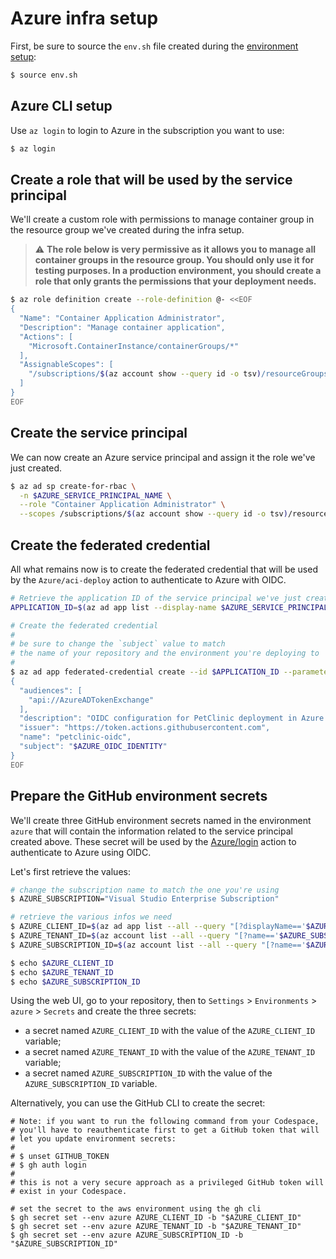 # Azure infra setup

First, be sure to source the `env.sh` file created during the [environment setup](../env-setup/env-setup.md):

```bash
$ source env.sh
```
## Azure CLI setup

Use `az login` to login to Azure in the subscription you want to use:

```bash
$ az login
```

## Create a role that will be used by the service principal

We'll create a custom role with permissions to manage container group in the resource group we've created during the infra setup.

> ⚠️ **The role below is very permissive as it allows you to manage all container groups in the resource group. You should only use it for testing purposes. In a production environment, you should create a role that only grants the permissions that your deployment needs.**

```bash
$ az role definition create --role-definition @- <<EOF
{
  "Name": "Container Application Administrator",
  "Description": "Manage container application",
  "Actions": [
    "Microsoft.ContainerInstance/containerGroups/*"
  ],
  "AssignableScopes": [
    "/subscriptions/$(az account show --query id -o tsv)/resourceGroups/$AZURE_RESOURCE_GROUP"
  ]
}
EOF
```

## Create the service principal

We can now create an Azure service principal and assign it the role we've just created.

```bash
$ az ad sp create-for-rbac \
  -n $AZURE_SERVICE_PRINCIPAL_NAME \
  --role "Container Application Administrator" \
  --scopes /subscriptions/$(az account show --query id -o tsv)/resourceGroups/$AZURE_RESOURCE_GROUP
```

## Create the federated credential

All what remains now is to create the federated credential that will be used by the `Azure/aci-deploy` action to authenticate to Azure with OIDC.

```bash
# Retrieve the application ID of the service principal we've just created
APPLICATION_ID=$(az ad app list --display-name $AZURE_SERVICE_PRINCIPAL_NAME --query [].appId -o tsv)

# Create the federated credential
#
# be sure to change the `subject` value to match 
# the name of your repository and the environment you're deploying to
#
$ az ad app federated-credential create --id $APPLICATION_ID --parameters @- <<EOF
{
  "audiences": [
    "api://AzureADTokenExchange"
  ],
  "description": "OIDC configuration for PetClinic deployment in Azure Container Instance",
  "issuer": "https://token.actions.githubusercontent.com",
  "name": "petclinic-oidc",
  "subject": "$AZURE_OIDC_IDENTITY"
}
EOF
```

## Prepare the GitHub environment secrets


We'll create three GitHub environment secrets named in the environment `azure` that will contain the information related to the service principal created above. These secret will be used by the [Azure/login](https://github.com/Azure/login) action to authenticate to Azure using OIDC.

Let's first retrieve the values:
```bash
# change the subscription name to match the one you're using
$ AZURE_SUBSCRIPTION="Visual Studio Enterprise Subscription"

# retrieve the various infos we need
$ AZURE_CLIENT_ID=$(az ad app list --all --query "[?displayName=='$AZURE_SERVICE_PRINCIPAL_NAME'].appId" --output tsv)
$ AZURE_TENANT_ID=$(az account list --all --query "[?name=='$AZURE_SUBSCRIPTION'].tenantId" --output tsv)
$ AZURE_SUBSCRIPTION_ID=$(az account list --all --query "[?name=='$AZURE_SUBSCRIPTION'].id" --output tsv)

$ echo $AZURE_CLIENT_ID
$ echo $AZURE_TENANT_ID
$ echo $AZURE_SUBSCRIPTION_ID
```

Using the web UI, go to your repository, then to `Settings` > `Environments` > `azure` > `Secrets` and create the three secrets:
* a secret named `AZURE_CLIENT_ID` with the value of the `AZURE_CLIENT_ID` variable;
* a secret named `AZURE_TENANT_ID` with the value of the `AZURE_TENANT_ID` variable;
* a secret named `AZURE_SUBSCRIPTION_ID` with the value of the `AZURE_SUBSCRIPTION_ID` variable.

Alternatively, you can use the GitHub CLI to create the secret:
```
# Note: if you want to run the following command from your Codespace, 
# you'll have to reauthenticate first to get a GitHub token that will
# let you update environment secrets:
#
# $ unset GITHUB_TOKEN
# $ gh auth login
#
# this is not a very secure approach as a privileged GitHub token will
# exist in your Codespace.

# set the secret to the aws environment using the gh cli
$ gh secret set --env azure AZURE_CLIENT_ID -b "$AZURE_CLIENT_ID"
$ gh secret set --env azure AZURE_TENANT_ID -b "$AZURE_TENANT_ID"
$ gh secret set --env azure AZURE_SUBSCRIPTION_ID -b "$AZURE_SUBSCRIPTION_ID"
```